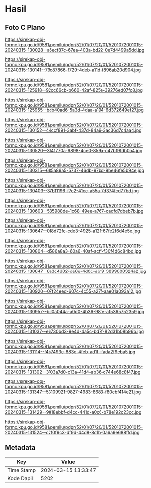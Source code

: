 # Hasil

## Foto C Plano

https://sirekap-obj-formc.kpu.go.id/9581/pemilu/pdpr/52/01/07/20/01/5201072001015-20240315-130028--a6ecf87c-67ea-403a-bd22-0e7d4499a5dd.jpg

https://sirekap-obj-formc.kpu.go.id/9581/pemilu/pdpr/52/01/07/20/01/5201072001015-20240315-130141--79c87866-f729-4deb-a11d-f896ab20d904.jpg

https://sirekap-obj-formc.kpu.go.id/9581/pemilu/pdpr/52/01/07/20/01/5201072001015-20240315-125918--92cc66cb-b660-42af-825e-39276ed07fc8.jpg

https://sirekap-obj-formc.kpu.go.id/9581/pemilu/pdpr/52/01/07/20/01/5201072001015-20240315-125955--bdb40ad6-5a3d-4daa-a194-6d372649ef27.jpg

https://sirekap-obj-formc.kpu.go.id/9581/pemilu/pdpr/52/01/07/20/01/5201072001015-20240315-130152--44ccf891-3abf-437d-84a9-3ac36d7c4aa4.jpg

https://sirekap-obj-formc.kpu.go.id/9581/pemilu/pdpr/52/01/07/20/01/5201072001015-20240315-130520--3141770a-9898-4ce0-859a-c47bf9fdb0a4.jpg

https://sirekap-obj-formc.kpu.go.id/9581/pemilu/pdpr/52/01/07/20/01/5201072001015-20240315-130315--685a89a5-5737-46db-97bd-9be46fe5b94e.jpg

https://sirekap-obj-formc.kpu.go.id/9581/pemilu/pdpr/52/01/07/20/01/5201072001015-20240315-130403--37b11196-f7c2-41cc-a55a-7d374fcd77bd.jpg

https://sirekap-obj-formc.kpu.go.id/9581/pemilu/pdpr/52/01/07/20/01/5201072001015-20240315-130603--585988de-1c68-49ee-a767-cadfd7dbeb7b.jpg

https://sirekap-obj-formc.kpu.go.id/9581/pemilu/pdpr/52/01/07/20/01/5201072001015-20240315-130647--018d72fc-cde3-4925-a121-67fe2f6d4e5e.jpg

https://sirekap-obj-formc.kpu.go.id/9581/pemilu/pdpr/52/01/07/20/01/5201072001015-20240315-130804--d586a8a3-60a6-40af-acff-f30f4d6c84bd.jpg

https://sirekap-obj-formc.kpu.go.id/9581/pemilu/pdpr/52/01/07/20/01/5201072001015-20240315-130847--8a3c4d02-de8e-4d0c-ab19-3899600324a2.jpg

https://sirekap-obj-formc.kpu.go.id/9581/pemilu/pdpr/52/01/07/20/01/5201072001015-20240315-130920--07f24eed-607c-4c55-a27f-aae01a093a12.jpg

https://sirekap-obj-formc.kpu.go.id/9581/pemilu/pdpr/52/01/07/20/01/5201072001015-20240315-130957--bd0a044a-a0d0-4b36-98fe-af5365752359.jpg

https://sirekap-obj-formc.kpu.go.id/9581/pemilu/pdpr/52/01/07/20/01/5201072001015-20240315-131037--e6730bd3-9e4d-4a5c-bd7f-82d31b08b96b.jpg

https://sirekap-obj-formc.kpu.go.id/9581/pemilu/pdpr/52/01/07/20/01/5201072001015-20240315-131114--f4b7493c-883c-4feb-ad1f-ffada2f9eba5.jpg

https://sirekap-obj-formc.kpu.go.id/9581/pemilu/pdpr/52/01/07/20/01/5201072001015-20240315-131302--3103a7d0-c13a-41d4-ab36-c744e68c8f47.jpg

https://sirekap-obj-formc.kpu.go.id/9581/pemilu/pdpr/52/01/07/20/01/5201072001015-20240315-131347--53109921-9827-4983-8683-f80cbf414e21.jpg

https://sirekap-obj-formc.kpu.go.id/9581/pemilu/pdpr/52/01/07/20/01/5201072001015-20240315-131429--9818ebbf-d4cc-441d-a0c6-b78e192c23cc.jpg

https://sirekap-obj-formc.kpu.go.id/9581/pemilu/pdpr/52/01/07/20/01/5201072001015-20240315-131524--c2f0f9c3-df9d-44d8-8c1b-0a6a9e688ffd.jpg


## Metadata

| Key        | Value               |
| ---------- | ------------------- |
| Time Stamp | 2024-03-15 13:33:47 |
| Kode Dapil | 5202                |



